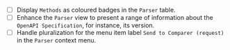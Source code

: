 - [ ] Display `Methods` as coloured badges in the `Parser` table.
- [ ] Enhance the `Parser` view to present a range of information about the `OpenAPI Specification`, for instance, its version.
- [ ] Handle pluralization for the menu item label `Send to Comparer (request)` in the `Parser` context menu.